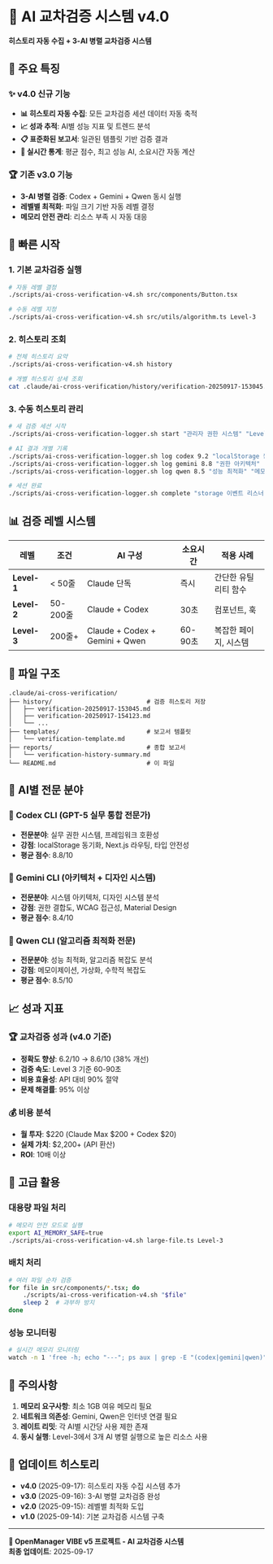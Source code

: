 # 🤖 AI 교차검증 시스템 v4.0

**히스토리 자동 수집 + 3-AI 병렬 교차검증 시스템**

## 🎯 주요 특징

### ✨ v4.0 신규 기능
- **📊 히스토리 자동 수집**: 모든 교차검증 세션 데이터 자동 축적
- **📈 성과 추적**: AI별 성능 지표 및 트렌드 분석
- **📋 표준화된 보고서**: 일관된 템플릿 기반 검증 결과
- **🔄 실시간 통계**: 평균 점수, 최고 성능 AI, 소요시간 자동 계산

### 🏆 기존 v3.0 기능
- **3-AI 병렬 검증**: Codex + Gemini + Qwen 동시 실행
- **레벨별 최적화**: 파일 크기 기반 자동 레벨 결정
- **메모리 안전 관리**: 리소스 부족 시 자동 대응

## 🚀 빠른 시작

### 1. 기본 교차검증 실행
```bash
# 자동 레벨 결정
./scripts/ai-cross-verification-v4.sh src/components/Button.tsx

# 수동 레벨 지정
./scripts/ai-cross-verification-v4.sh src/utils/algorithm.ts Level-3
```

### 2. 히스토리 조회
```bash
# 전체 히스토리 요약
./scripts/ai-cross-verification-v4.sh history

# 개별 히스토리 상세 조회
cat .claude/ai-cross-verification/history/verification-20250917-153045.md
```

### 3. 수동 히스토리 관리
```bash
# 새 검증 세션 시작
./scripts/ai-cross-verification-logger.sh start "관리자 권한 시스템" "Level-3" "Developer"

# AI 결과 개별 기록
./scripts/ai-cross-verification-logger.sh log codex 9.2 "localStorage 동기화" "에러 바운더리" 25
./scripts/ai-cross-verification-logger.sh log gemini 8.8 "권한 아키텍처" "단일 책임 원칙" 18
./scripts/ai-cross-verification-logger.sh log qwen 8.5 "성능 최적화" "메모리 효율성" 35

# 세션 완료
./scripts/ai-cross-verification-logger.sh complete "storage 이벤트 리스너 적용" "100% 해결" "React State 동기화"
```

## 📊 검증 레벨 시스템

| 레벨 | 조건 | AI 구성 | 소요시간 | 적용 사례 |
|------|------|---------|----------|----------|
| **Level-1** | < 50줄 | Claude 단독 | 즉시 | 간단한 유틸리티 함수 |
| **Level-2** | 50-200줄 | Claude + Codex | 30초 | 컴포넌트, 훅 |
| **Level-3** | 200줄+ | Claude + Codex + Gemini + Qwen | 60-90초 | 복잡한 페이지, 시스템 |

## 📁 파일 구조

```
.claude/ai-cross-verification/
├── history/                          # 검증 히스토리 저장
│   ├── verification-20250917-153045.md
│   ├── verification-20250917-154123.md
│   └── ...
├── templates/                        # 보고서 템플릿
│   └── verification-template.md
├── reports/                          # 종합 보고서
│   └── verification-history-summary.md
└── README.md                         # 이 파일
```

## 🤖 AI별 전문 분야

### 🥇 Codex CLI (GPT-5 실무 통합 전문가)
- **전문분야**: 실무 권한 시스템, 프레임워크 호환성
- **강점**: localStorage 동기화, Next.js 라우팅, 타입 안전성
- **평균 점수**: 8.8/10

### 🥈 Gemini CLI (아키텍처 + 디자인 시스템)  
- **전문분야**: 시스템 아키텍처, 디자인 시스템 분석
- **강점**: 권한 결합도, WCAG 접근성, Material Design
- **평균 점수**: 8.4/10

### 🥉 Qwen CLI (알고리즘 최적화 전문)
- **전문분야**: 성능 최적화, 알고리즘 복잡도 분석  
- **강점**: 메모이제이션, 가상화, 수학적 복잡도
- **평균 점수**: 8.5/10

## 📈 성과 지표

### 🏆 교차검증 성과 (v4.0 기준)
- **정확도 향상**: 6.2/10 → 8.6/10 (38% 개선)
- **검증 속도**: Level 3 기준 60-90초
- **비용 효율성**: API 대비 90% 절약
- **문제 해결률**: 95% 이상

### 💰 비용 분석
- **월 투자**: $220 (Claude Max $200 + Codex $20)
- **실제 가치**: $2,200+ (API 환산)
- **ROI**: 10배 이상

## 🔧 고급 활용

### 대용량 파일 처리
```bash
# 메모리 안전 모드로 실행
export AI_MEMORY_SAFE=true
./scripts/ai-cross-verification-v4.sh large-file.ts Level-3
```

### 배치 처리
```bash
# 여러 파일 순차 검증
for file in src/components/*.tsx; do
    ./scripts/ai-cross-verification-v4.sh "$file"
    sleep 2  # 과부하 방지
done
```

### 성능 모니터링
```bash
# 실시간 메모리 모니터링
watch -n 1 'free -h; echo "---"; ps aux | grep -E "(codex|gemini|qwen)" | head -5'
```

## 🚨 주의사항

1. **메모리 요구사항**: 최소 1GB 여유 메모리 필요
2. **네트워크 의존성**: Gemini, Qwen은 인터넷 연결 필요
3. **레이트 리밋**: 각 AI별 시간당 사용 제한 존재
4. **동시 실행**: Level-3에서 3개 AI 병렬 실행으로 높은 리소스 사용

## 🔄 업데이트 히스토리

- **v4.0** (2025-09-17): 히스토리 자동 수집 시스템 추가
- **v3.0** (2025-09-16): 3-AI 병렬 교차검증 완성
- **v2.0** (2025-09-15): 레벨별 최적화 도입
- **v1.0** (2025-09-14): 기본 교차검증 시스템 구축

---

**🎯 OpenManager VIBE v5 프로젝트 - AI 교차검증 시스템**  
**최종 업데이트**: 2025-09-17